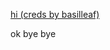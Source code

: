  [hi (creds by basilleaf)](https://github.com/user-attachments/assets/7bfebcee-5f73-4f83-b01e-3385dd1c2f4c)

ok bye bye
<!---
BLOODANDHONOR/BLOODANDHONOR is a ✨ special ✨ repository because its `README.md` (this file) appears on your GitHub profile.
You can click the Preview link to take a look at your changes.
--->
